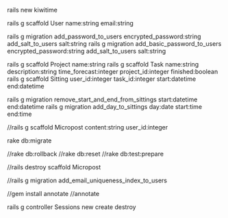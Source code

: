 rails new kiwitime

rails g scaffold User name:string email:string

rails g migration add_password_to_users encrypted_password:string add_salt_to_users salt:string
rails g migration add_basic_password_to_users encrypted_password:string add_salt_to_users salt:string

rails g scaffold Project name:string
rails g scaffold Task name:string description:string time_forecast:integer project_id:integer finished:boolean
rails g scaffold Sitting user_id:integer task_id:integer start:datetime end:datetime

rails g migration remove_start_and_end_from_sittings start:datetime end:datetime
rails g migration add_day_to_sittings day:date start:time end:time

//rails g scaffold Micropost content:string user_id:integer

rake db:migrate

//rake db:rollback
//rake db:reset
//rake db:test:prepare

//rails destroy scaffold Micropost

//rails g migration add_email_uniqueness_index_to_users

//gem install annotate
//annotate


rails g controller Sessions new create destroy